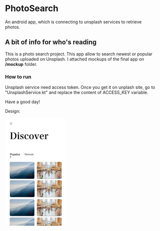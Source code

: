 # PhotoSearch

An android app, which is connecting to unsplash services to retrieve photos.

## A bit of info for who's reading

This is a photo search project. This app allow to search newest or popular photos uploaded on Unsplash.
I attached mockups of the final app on **/mockup** folder.

### How to run

Unsplash service need access token. Once you get it on unplash site, go to "UnsplashService.kt" and replace the content of ACCESS_KEY variable.

Have a good day!

Design:

<img src="https://github.com/federicoviceconti/PhotoSearch/blob/master/mockup/home_page-1.png" alt="mockup home page 1" width="200">
